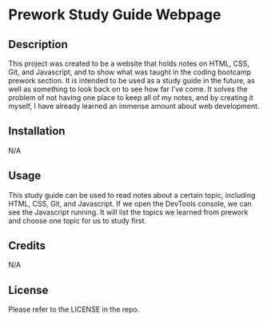 # Prework Study Guide Webpage

## Description

This project was created to be a website that holds notes on HTML, CSS, Git, and Javascript, and to show what was taught in the coding bootcamp prework section. It is intended to be used as a study guide in the future, as well as something to look back on to see how far I've come. It solves the problem of not having one place to keep all of my notes, and by creating it myself, I have already learned an immense amount about web development. 

## Installation

N/A

## Usage

This study guide can be used to read notes about a certain topic, including HTML, CSS, Git, and Javascript. If we open the DevTools console, we can see the Javascript running. It will list the topics we learned from prework and choose one topic for us to study first. 

## Credits

N/A

## License

Please refer to the LICENSE in the repo. 
